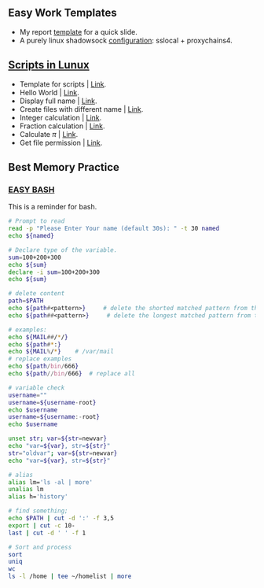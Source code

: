 <!--
 * @Author       : Guanyue li
 * @Date         : 2022-05-31 15:34:17
 * @LastEditTime : 2022-06-06 17:03:08
 * @Description  : file content
 * @FilePath     : \easy_work_templates\README.md
-->
## Easy Work Templates

+ My report <a href="./Report Template.pptx">template</a> for a quick slide. 
+ A purely linux shadowsock <a href="./Config Shadowsocks.md">configuration</a>: sslocal + proxychains4.
  
## [Scripts in Lunux](./scripts)
+ Template for scripts | <a href="./scripts/00.template.sh">Link</a>.
+ Hello World | <a href="./scripts/01.hello.sh">Link</a>.
+ Display full name | <a href="./scripts/02.full_name.sh">Link</a>.
+ Create files with different name | <a href="./scripts/03.create_3_files.sh">Link</a>.
+ Integer calculation | <a href="./scripts/04.calculation.sh">Link</a>.
+ Fraction calculation | <a href="./scripts/05.cal_fraction.sh">Link</a>.
+ Calculate ${\pi}$ | <a href="./scripts/05.cal_pi.sh">Link</a>.
+ Get file permission | <a href="./scripts/05.file_perm.sh">Link</a>.

## Best Memory Practice
<!--
 * @Author       : Guanyue li
 * @Date         : 2022-06-05 23:17:52
 * @LastEditTime : 2022-06-06 02:22:29
 * @Description  : file content
 * @FilePath     : \easy_work_templates\Bash.md
-->
### [EASY BASH](./Bash.md)

This is a reminder for bash. 

```bash
# Prompt to read
read -p "Please Enter Your name (default 30s): " -t 30 named
echo ${named}

# Declare type of the variable. 
sum=100+200+300
echo ${sum}
declare -i sum=100+200+300
echo ${sum}

# delete content
path=$PATH
echo ${path#<pattern>}     # delete the shorted matched pattern from the beginning
echo ${path##<pattern>}     # delete the longest matched pattern from the beginning

# examples:
echo ${MAIL##/*/}   
echo ${path#*:}
echo ${MAIL%/*}    # /var/mail
# replace examples
echo ${path/bin/666}  
echo ${path//bin/666}  # replace all

# variable check
username=""
username=${username-root}
echo $username
username=${username:-root}
echo $username

unset str; var=${str=newvar}
echo "var=${var}, str=${str}"
str="oldvar"; var=${str=newvar}
echo "var=${var}, str=${str}"

# alias
alias lm='ls -al | more'
unalias lm
alias h='history'

# find something;
echo $PATH | cut -d ':' -f 3,5
export | cut -c 10-
last | cut -d ' ' -f 1

# Sort and process
sort
uniq
wc
ls -l /home | tee ~/homelist | more
```